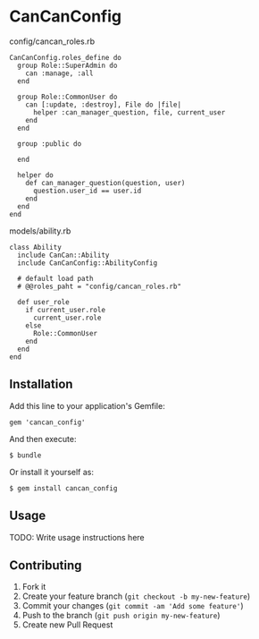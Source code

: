 # CanCanConfig

config/cancan_roles.rb

    CanCanConfig.roles_define do
      group Role::SuperAdmin do
        can :manage, :all
      end

      group Role::CommonUser do
        can [:update, :destroy], File do |file|
          helper :can_manager_question, file, current_user
        end
      end

      group :public do

      end

      helper do
        def can_manager_question(question, user)
          question.user_id == user.id
        end
      end
    end

models/ability.rb

    class Ability
      include CanCan::Ability
      include CanCanConfig::AbilityConfig

      # default load path
      # @@roles_paht = "config/cancan_roles.rb"

      def user_role
        if current_user.role
          current_user.role
        else
          Role::CommonUser
        end
      end
    end


## Installation

Add this line to your application's Gemfile:

    gem 'cancan_config'

And then execute:

    $ bundle

Or install it yourself as:

    $ gem install cancan_config

## Usage

TODO: Write usage instructions here

## Contributing

1. Fork it
2. Create your feature branch (`git checkout -b my-new-feature`)
3. Commit your changes (`git commit -am 'Add some feature'`)
4. Push to the branch (`git push origin my-new-feature`)
5. Create new Pull Request
